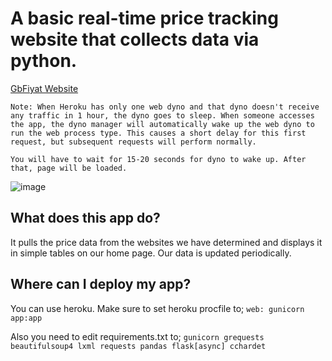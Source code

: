# A basic real-time price tracking website that collects data via python.
[GbFiyat Website](http://gbfiyat.herokuapp.com/ "GbFiyat Website")

`Note: When Heroku has only one web dyno and that dyno doesn't receive any traffic in 1 hour, the dyno goes to sleep. When someone accesses the app, the dyno manager will automatically wake up the web dyno to run the web process type. This causes a short delay for this first request, but subsequent requests will perform normally.`

`You will have to wait for 15-20 seconds for dyno to wake up. After that, page will be loaded.`

![image](https://user-images.githubusercontent.com/70481060/190916217-67e0aa02-ea37-4ecf-942e-0c2959d5b6c8.png)


## What does this app do? 
It pulls the price data from the websites we have determined and displays it in simple tables on our home page. Our data is updated periodically.
## Where can I deploy my app?
You can use heroku. 
Make sure to set heroku procfile to;
`web: gunicorn app:app`

Also you need to edit requirements.txt to;
`gunicorn
grequests
beautifulsoup4
lxml
requests
pandas
flask[async]
cchardet
`
